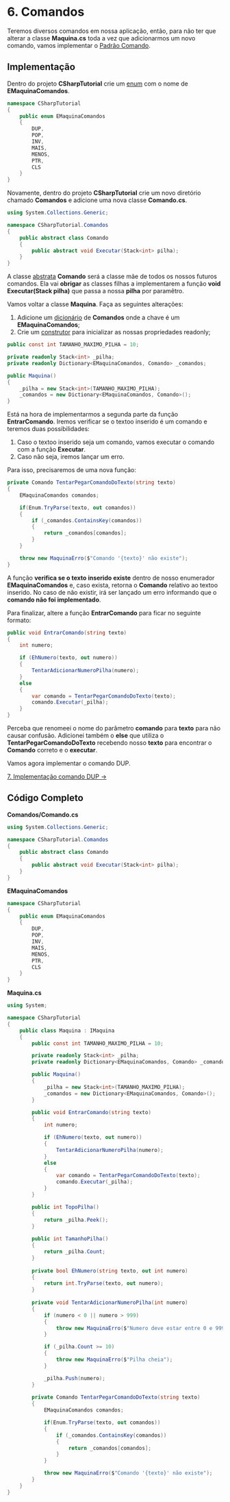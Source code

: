 # 6. Comandos

Teremos diversos comandos em nossa aplicação, então, para não ter que alterar a classe **Maquina.cs** toda a vez 
que adicionarmos um novo comando, vamos implementar o [Padrão Comando](https://gameprogrammingpatterns.com/comando.html).

## Implementação

Dentro do projeto **CSharpTutorial** crie um [enum](https://docs.microsoft.com/pt-br/dotnet/csharp/language-reference/builtin-types/enum) com o nome de **EMaquinaComandos**.
```C#
namespace CSharpTutorial
{
    public enum EMaquinaComandos
    {
        DUP,	
        POP,
        INV,		
        MAIS,	
        MENOS,	
        PTR,	
        CLS     
    }
}
```

Novamente, dentro do projeto **CSharpTutorial** crie um novo diretório chamado **Comandos** e adicione uma nova classe **Comando.cs**.
```C#
using System.Collections.Generic;

namespace CSharpTutorial.Comandos
{
    public abstract class Comando
    {
        public abstract void Executar(Stack<int> pilha);
    }
}
```
A classe [abstrata](https://docs.microsoft.com/pt-br/dotnet/csharp/language-reference/keywords/abstract) **Comando** será a classe mãe de todos os nossos futuros comandos. Ela vai **obrigar** as classes filhas a implementarem
a função **void Executar(Stack<int> pilha)** que passa a nossa **pilha** por paramêtro.

Vamos voltar a classe **Maquina**. Faça as seguintes alterações:
1. Adicione um [dicionário](https://docs.microsoft.com/pt-br/dotnet/api/system.collections.generic.dictionary-2?view=netcore-3.1) de **Comandos** onde a chave é um **EMaquinaComandos**;
2. Crie um [construtor](https://docs.microsoft.com/pt-br/dotnet/csharp/programming-guide/classes-and-structs/using-constructors) para inicializar as nossas propriedades readonly;

```C#
public const int TAMANHO_MAXIMO_PILHA = 10;

private readonly Stack<int> _pilha;
private readonly Dictionary<EMaquinaComandos, Comando> _comandos;

public Maquina()
{
	_pilha = new Stack<int>(TAMANHO_MAXIMO_PILHA);
	_comandos = new Dictionary<EMaquinaComandos, Comando>();
}
```

Está na hora de implementarmos a segunda parte da função **EntrarComando**. Iremos verificar se o textoo
inserido é um comando e teremos duas possibilidades:
1. Caso o textoo inserido seja um comando, vamos executar o comando com a função **Executar**.
2. Caso não seja, iremos lançar um erro.

Para isso, precisaremos de uma nova função:
```C#
private Comando TentarPegarComandoDoTexto(string texto)
{
    EMaquinaComandos comandos;

    if(Enum.TryParse(texto, out comandos))
    {
        if (_comandos.ContainsKey(comandos))
        {
            return _comandos[comandos];
        }
    }

    throw new MaquinaErro($"Comando '{texto}' não existe");           
}
```
A função **verifica se o texto inserido existe** dentro de nosso enumerador **EMaquinaComandos** e, caso exista, retorna o **Comando** relativo ao textoo inserido. No caso de não existir, irá ser lançado um erro informando que o **comando não foi implementado**.

Para finalizar, altere a função **EntrarComando** para ficar no seguinte formato:
```C#
public void EntrarComando(string texto)
{
    int numero;

    if (EhNumero(texto, out numero))
    {
        TentarAdicionarNumeroPilha(numero);
    }
    else
    {
        var comando = TentarPegarComandoDoTexto(texto);
        comando.Executar(_pilha);
    }
}
```
Perceba que renomeei o nome do parâmetro **comando** para **texto** para não causar confusão. Adicionei também o **else**
que utiliza o **TentarPegarComandoDoTexto** recebendo nosso **texto** para encontrar o **Comando** correto e o **executar**.

Vamos agora implementar o comando DUP.

[7. Implementação comando DUP &rarr;](https://github.com/Go-Horse-Coding/csharp-tutorial/blob/master/modulos/tutorial/7.comando-dup.md)

## Código Completo
**Comandos/Comando.cs**
```C#
using System.Collections.Generic;

namespace CSharpTutorial.Comandos
{
    public abstract class Comando
    {
        public abstract void Executar(Stack<int> pilha);
    }
}
```
**EMaquinaComandos**
```C#
namespace CSharpTutorial
{
    public enum EMaquinaComandos
    {
        DUP,	
        POP,
        INV,		
        MAIS,	
        MENOS,	
        PTR,	
        CLS     
    }
}
```
**Maquina.cs**
```C#
using System;

namespace CSharpTutorial
{
    public class Maquina : IMaquina
    {
        public const int TAMANHO_MAXIMO_PILHA = 10;

        private readonly Stack<int> _pilha;
        private readonly Dictionary<EMaquinaComandos, Comando> _comandos;

        public Maquina()
        {
            _pilha = new Stack<int>(TAMANHO_MAXIMO_PILHA);
            _comandos = new Dictionary<EMaquinaComandos, Comando>();
        }

        public void EntrarComando(string texto)
        {
            int numero;

            if (EhNumero(texto, out numero))
            {
                TentarAdicionarNumeroPilha(numero);
            }
            else
            {
                var comando = TentarPegarComandoDoTexto(texto);
                comando.Executar(_pilha);
            }
        }

        public int TopoPilha()
        {
            return _pilha.Peek();
        }
		
        public int TamanhoPilha()
        {
            return _pilha.Count;
        }
		
        private bool EhNumero(string texto, out int numero)
        {
            return int.TryParse(texto, out numero);
        }
		
        private void TentarAdicionarNumeroPilha(int numero)
        {
            if (numero < 0 || numero > 999)
            {
                throw new MaquinaErro($"Numero deve estar entre 0 e 999");
            }

            if (_pilha.Count >= 10)
            {
                throw new MaquinaErro($"Pilha cheia");
            }

            _pilha.Push(numero);
        }
		
        private Comando TentarPegarComandoDoTexto(string texto)
        {
            EMaquinaComandos comandos;

            if(Enum.TryParse(texto, out comandos))
            {
                if (_comandos.ContainsKey(comandos))
                {
                    return _comandos[comandos];
                }
            }

            throw new MaquinaErro($"Comando '{texto}' não existe");           
        }
    }
}
```


